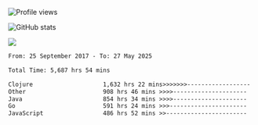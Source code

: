 ![Profile views](https://komarev.com/ghpvc/?username=liuchong)

![GitHub stats](https://github-readme-stats.vercel.app/api?username=liuchong&show_icons=true)

<img src="https://cr-skills-chart-widget.azurewebsites.net/api/api?username=liuchong&skills=Java,JavaScript,Python,Go,Rust,Zig&show-other-skills=true"/>

<!--START_SECTION:waka-->

```txt
From: 25 September 2017 - To: 27 May 2025

Total Time: 5,687 hrs 54 mins

Clojure                    1,632 hrs 22 mins>>>>>>>------------------   28.70 %
Other                      908 hrs 46 mins >>>>---------------------   15.98 %
Java                       854 hrs 34 mins >>>>---------------------   15.02 %
Go                         591 hrs 24 mins >>>----------------------   10.40 %
JavaScript                 486 hrs 52 mins >>-----------------------   08.56 %
```

<!--END_SECTION:waka-->
